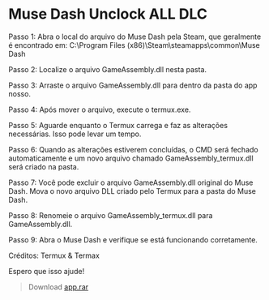 # Muse Dash Unclock ALL DLC

Passo 1: Abra o local do arquivo do Muse Dash pela Steam, que geralmente é encontrado em: C:\Program Files (x86)\Steam\steamapps\common\Muse Dash

Passo 2: Localize o arquivo GameAssembly.dll nesta pasta.

Passo 3: Arraste o arquivo GameAssembly.dll para dentro da pasta do app nosso.

Passo 4: Após mover o arquivo, execute o termux.exe.

Passo 5: Aguarde enquanto o Termux carrega e faz as alterações necessárias. Isso pode levar um tempo.

Passo 6: Quando as alterações estiverem concluídas, o CMD será fechado automaticamente e um novo arquivo chamado GameAssembly_termux.dll será criado na pasta.

Passo 7: Você pode excluir o arquivo GameAssembly.dll original do Muse Dash. Mova o novo arquivo DLL criado pelo Termux para a pasta do Muse Dash.

Passo 8: Renomeie o arquivo GameAssembly_termux.dll para GameAssembly.dll.

Passo 9: Abra o Muse Dash e verifique se está funcionando corretamente.

Créditos: Termux & Termax

Espero que isso ajude!

> Download [app.rar](https://github.com/Trmxv9/Ryu-Dash/releases/tag/V1)
